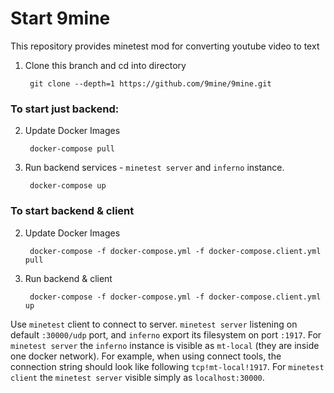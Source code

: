 # Start 9mine
This repository provides minetest mod for converting youtube video to text

1. Clone this branch and cd into directory

        git clone --depth=1 https://github.com/9mine/9mine.git

### To start just backend:

2. Update Docker Images

        docker-compose pull

3. Run backend services - `minetest server` and `inferno` instance. 
        
        docker-compose up

### To start backend & client

2. Update Docker Images 

        docker-compose -f docker-compose.yml -f docker-compose.client.yml pull

3. Run backend & client 

        docker-compose -f docker-compose.yml -f docker-compose.client.yml up

      
Use `minetest` client to connect to server. `minetest server` listening on default `:30000/udp` port, and `inferno` export its filesystem on port `:1917`. For `minetest server` the `inferno` instance is visible as `mt-local` (they are inside one docker network). For example, when using connect tools, the connection string should look like following `tcp!mt-local!1917`. For `minetest client` the `minetest server` visible simply as `localhost:30000`.
